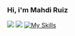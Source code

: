 ### Hi, i'm Mahdi Ruiz
![](https://komarev.com/ghpvc/?username=Mrdev88)
![](https://github-profile-trophy.vercel.app/?username=Mrdev88)
[![My Skills](https://skillicons.dev/icons?i=js,html,css,github,aws,netlify,nestjs,mysql,mongodb,supabase,stackoverflow,sqlite,ruby,robloxstudio,svelte,postgres,postman,py)](https://skillicons.dev)
